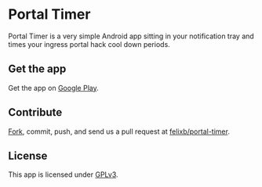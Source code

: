 Portal Timer
=============================================================

Portal Timer is a very simple Android app sitting in your notification tray and times your ingress portal hack cool down periods.

Get the app
-------------------------------------------------------------
Get the app on [Google Play](https://play.google.com/store/apps/details?id=de.ub0r.android.portaltimer).

Contribute
-------------------------------------------------------------
[Fork](https://github.com/felixb/portal-timer/fork), commit, push, and send us a pull request at [felixb/portal-timer](https://github.com/felixb/portal-timer).

License
-------------------------------------------------------------

This app is licensed under [GPLv3](http://www.gnu.org/licenses/gpl-3.0.txt).

